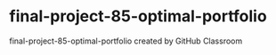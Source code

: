 # final-project-85-optimal-portfolio
final-project-85-optimal-portfolio created by GitHub Classroom
